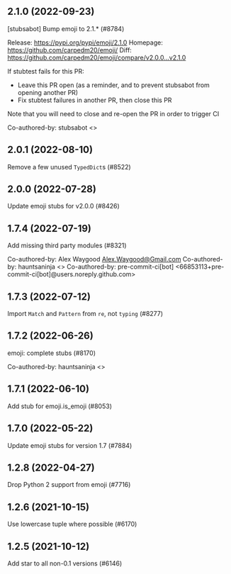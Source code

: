 ## 2.1.0 (2022-09-23)

[stubsabot] Bump emoji to 2.1.* (#8784)

Release: https://pypi.org/pypi/emoji/2.1.0
Homepage: https://github.com/carpedm20/emoji/
Diff: https://github.com/carpedm20/emoji/compare/v2.0.0...v2.1.0

If stubtest fails for this PR:
- Leave this PR open (as a reminder, and to prevent stubsabot from opening another PR)
- Fix stubtest failures in another PR, then close this PR

Note that you will need to close and re-open the PR in order to trigger CI

Co-authored-by: stubsabot <>

## 2.0.1 (2022-08-10)

Remove a few unused `TypedDict`s (#8522)

## 2.0.0 (2022-07-28)

Update emoji stubs for v2.0.0 (#8426)

## 1.7.4 (2022-07-19)

Add missing third party modules (#8321)

Co-authored-by: Alex Waygood <Alex.Waygood@Gmail.com>
Co-authored-by: hauntsaninja <>
Co-authored-by: pre-commit-ci[bot] <66853113+pre-commit-ci[bot]@users.noreply.github.com>

## 1.7.3 (2022-07-12)

Import `Match` and `Pattern` from `re`, not `typing` (#8277)

## 1.7.2 (2022-06-26)

emoji: complete stubs (#8170)

Co-authored-by: hauntsaninja <>

## 1.7.1 (2022-06-10)

Add stub for emoji.is_emoji (#8053)

## 1.7.0 (2022-05-22)

Update emoji stubs for version 1.7 (#7884)

## 1.2.8 (2022-04-27)

Drop Python 2 support from emoji (#7716)

## 1.2.6 (2021-10-15)

Use lowercase tuple where possible (#6170)

## 1.2.5 (2021-10-12)

Add star to all non-0.1 versions (#6146)

